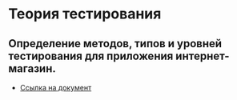 # Теория тестирования
## Определение методов, типов и уровней тестирования для приложения интернет-магазин.
- [Ссылка на документ](https://docs.google.com/spreadsheets/d/1oObkeL_aMAM9XzDT5XetSyCVEzTWPfPALA4baD_XYJI/edit?usp=sharing)
